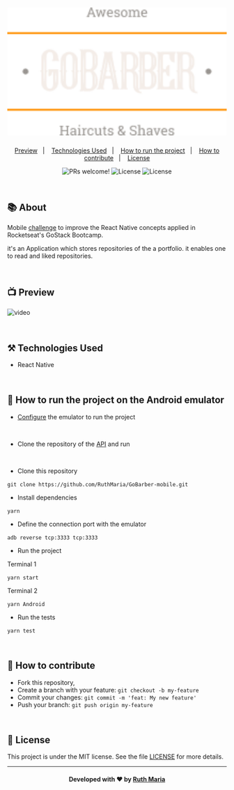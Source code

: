 <h1 align="center">
  <a href="https://github.com/csorlandi/nodejs-concepts">
    <img alt="Logo React Native" src="./src/assets/logo.png" width="600px" />
  </a>
</h1>

<p align="center">
  <a href="#execution">Preview</a>&nbsp;&nbsp;&nbsp;|&nbsp;&nbsp;&nbsp;
  <a href="#technologies">Technologies Used</a>&nbsp;&nbsp;&nbsp;|&nbsp;&nbsp;&nbsp;
  <a href="#run">How to run the project</a>&nbsp;&nbsp;&nbsp;|&nbsp;&nbsp;&nbsp;
  <a href="#contribute">How to contribute</a>&nbsp;&nbsp;&nbsp;|&nbsp;&nbsp;&nbsp;
  <a href="#license">License</a>
</p>

<p align="center">
 <img src="https://img.shields.io/static/v1?label=PRs&message=welcome&color=FF9000&labelColor=000000" alt="PRs welcome!" />

  <img alt="License" src="https://img.shields.io/badge/Made%20by-Ruth%20Maria-FF9000">

  <img alt="License" src="https://img.shields.io/static/v1?label=license&message=MIT&color=FF9000&labelColor=000000">
</p>

<br>

## :books: About

Mobile [challenge](https://github.com/rocketseat-education/bootcamp-gostack-desafios/tree/master/desafio-conceitos-reactjs) to improve the React Native concepts applied in Rocketseat's GoStack Bootcamp.

it's an Application which stores repositories of the a portfolio. it enables one to read and liked repositories.

<a id="execution"></a><br>

## :tv: Preview

![video](./assets/video.gif)

<a id="technologies"></a><br>

## ⚒️ Technologies Used

- React Native

<a id="run"></a><br>

## 🚀 How to run the project on the Android emulator

- [Configure](https://react-native.rocketseat.dev/android/windows) the emulator to run the project

<br>

- Clone the repository of the [API](https://github.com/RuthMaria/GoBarber-backend) and run

<br>

- Clone this repository

```
git clone https://github.com/RuthMaria/GoBarber-mobile.git
```

- Install dependencies

```
yarn
```

- Define the connection port with the emulator

```
adb reverse tcp:3333 tcp:3333
```

- Run the project <br>

Terminal 1

```
yarn start
```

Terminal 2

```
yarn Android
```

- Run the tests

```
yarn test
```

<br>

## 🎯 How to contribute

- Fork this repository,
- Create a branch with your feature: `git checkout -b my-feature`
- Commit your changes: `git commit -m 'feat: My new feature'`
- Push your branch: `git push origin my-feature`

<a id="license"></a><br>

## :memo: License

This project is under the MIT license. See the file [LICENSE](LICENSE) for more details.

---

<h4 align="center">
    Developed with ❤️ by <a href="https://www.linkedin.com/in/ruth-maria-9b256071/" target="_blank">Ruth Maria</a>
</h4>
